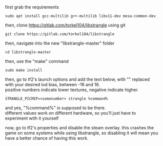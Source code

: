 first grab the requirements<br>
```
sudo apt install gcc-multilib g++-multilib libx11-dev mesa-common-dev
```
then, clone https://gitlab.com/torkel104/libstrangle using git<br>
```
git clone https://gitlab.com/torkel104/libstrangle
```
then, navigate into the new "libstrangle-master" folder<br>
```
cd libstrangle-master
```
then, use the "make" command<br>
```
sudo make install
```
then, go to tf2's launch options and add the text below, with "<somenumber>" replaced with your desired lod bias, between -16 and 16.<br> positive numbers indicate lower textures, negative indicate higher.<br>
```
STRANGLE_PICMIP=<somenumber> strangle %command%
```
and yes, "%command%" is supposed to be there.<br>
different values work on different hardware, so you'll just have to experiment with it yourself<br>

now, go to tf2's properties and disable the steam overlay. this crashes the game on some systems while using libstrangle, so disabling it will mean you have a better chance of having this work.
